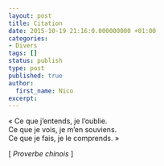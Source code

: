 ```yaml
---
layout: post
title: Citation
date: 2015-10-19 21:16:0.000000000 +01:00
categories:
- Divers
tags: []
status: publish
type: post
published: true
author:
  first_name: Nico
excerpt:
---
```


« Ce que j’entends, je l’oublie.<br/>Ce que je vois, je m’en souviens.<br/>Ce que je fais, je le comprends. »

[ *Proverbe chinois* ]


